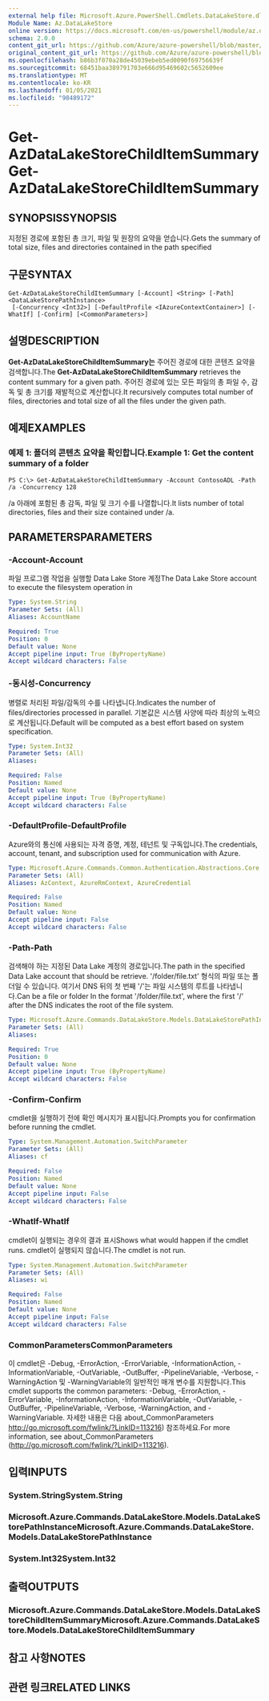```yaml
---
external help file: Microsoft.Azure.PowerShell.Cmdlets.DataLakeStore.dll-Help.xml
Module Name: Az.DataLakeStore
online version: https://docs.microsoft.com/en-us/powershell/module/az.datalakestore/get-azdatalakestorechilditemsummary
schema: 2.0.0
content_git_url: https://github.com/Azure/azure-powershell/blob/master/src/DataLakeStore/DataLakeStore/help/Get-AzDataLakeStoreChildItemSummary.md
original_content_git_url: https://github.com/Azure/azure-powershell/blob/master/src/DataLakeStore/DataLakeStore/help/Get-AzDataLakeStoreChildItemSummary.md
ms.openlocfilehash: b86b3f070a28de45039ebeb5ed0090f69756639f
ms.sourcegitcommit: 68451baa389791703e666d95469602c5652609ee
ms.translationtype: MT
ms.contentlocale: ko-KR
ms.lasthandoff: 01/05/2021
ms.locfileid: "98489172"
---
```

# <span data-ttu-id="9ee2f-101">Get-AzDataLakeStoreChildItemSummary</span><span class="sxs-lookup"><span data-stu-id="9ee2f-101">Get-AzDataLakeStoreChildItemSummary</span></span>

## <span data-ttu-id="9ee2f-102">SYNOPSIS</span><span class="sxs-lookup"><span data-stu-id="9ee2f-102">SYNOPSIS</span></span>
<span data-ttu-id="9ee2f-103">지정된 경로에 포함된 총 크기, 파일 및 원장의 요약을 얻습니다.</span><span class="sxs-lookup"><span data-stu-id="9ee2f-103">Gets the summary of total size, files and directories contained in the path specified</span></span>

## <span data-ttu-id="9ee2f-104">구문</span><span class="sxs-lookup"><span data-stu-id="9ee2f-104">SYNTAX</span></span>

```
Get-AzDataLakeStoreChildItemSummary [-Account] <String> [-Path] <DataLakeStorePathInstance>
 [-Concurrency <Int32>] [-DefaultProfile <IAzureContextContainer>] [-WhatIf] [-Confirm] [<CommonParameters>]
```

## <span data-ttu-id="9ee2f-105">설명</span><span class="sxs-lookup"><span data-stu-id="9ee2f-105">DESCRIPTION</span></span>
<span data-ttu-id="9ee2f-106">**Get-AzDataLakeStoreChildItemSummary는** 주어진 경로에 대한 콘텐츠 요약을 검색합니다.</span><span class="sxs-lookup"><span data-stu-id="9ee2f-106">The **Get-AzDataLakeStoreChildItemSummary** retrieves the content summary for a given path.</span></span> <span data-ttu-id="9ee2f-107">주어진 경로에 있는 모든 파일의 총 파일 수, 감독 및 총 크기를 재발적으로 계산합니다.</span><span class="sxs-lookup"><span data-stu-id="9ee2f-107">It recursively computes total number of files, directories and total size of all the files under the given path.</span></span>

## <span data-ttu-id="9ee2f-108">예제</span><span class="sxs-lookup"><span data-stu-id="9ee2f-108">EXAMPLES</span></span>

### <span data-ttu-id="9ee2f-109">예제 1: 폴더의 콘텐츠 요약을 확인합니다.</span><span class="sxs-lookup"><span data-stu-id="9ee2f-109">Example 1: Get the content summary of a folder</span></span>
```
PS C:\> Get-AzDataLakeStoreChildItemSummary -Account ContosoADL -Path /a -Concurrency 128
```

<span data-ttu-id="9ee2f-110">/a 아래에 포함된 총 감독, 파일 및 크기 수를 나열합니다.</span><span class="sxs-lookup"><span data-stu-id="9ee2f-110">It lists number of total directories, files and their size contained under /a.</span></span>

## <span data-ttu-id="9ee2f-111">PARAMETERS</span><span class="sxs-lookup"><span data-stu-id="9ee2f-111">PARAMETERS</span></span>

### <span data-ttu-id="9ee2f-112">-Account</span><span class="sxs-lookup"><span data-stu-id="9ee2f-112">-Account</span></span>
<span data-ttu-id="9ee2f-113">파일 프로그램 작업을 실행할 Data Lake Store 계정</span><span class="sxs-lookup"><span data-stu-id="9ee2f-113">The Data Lake Store account to execute the filesystem operation in</span></span>

```yaml
Type: System.String
Parameter Sets: (All)
Aliases: AccountName

Required: True
Position: 0
Default value: None
Accept pipeline input: True (ByPropertyName)
Accept wildcard characters: False
```

### <span data-ttu-id="9ee2f-114">-동시성</span><span class="sxs-lookup"><span data-stu-id="9ee2f-114">-Concurrency</span></span>
<span data-ttu-id="9ee2f-115">병렬로 처리된 파일/감독의 수를 나타냅니다.</span><span class="sxs-lookup"><span data-stu-id="9ee2f-115">Indicates the number of files/directories processed in parallel.</span></span>
<span data-ttu-id="9ee2f-116">기본값은 시스템 사양에 따라 최상의 노력으로 계산됩니다.</span><span class="sxs-lookup"><span data-stu-id="9ee2f-116">Default will be computed as a best effort based on system specification.</span></span>

```yaml
Type: System.Int32
Parameter Sets: (All)
Aliases:

Required: False
Position: Named
Default value: None
Accept pipeline input: True (ByPropertyName)
Accept wildcard characters: False
```

### <span data-ttu-id="9ee2f-117">-DefaultProfile</span><span class="sxs-lookup"><span data-stu-id="9ee2f-117">-DefaultProfile</span></span>
<span data-ttu-id="9ee2f-118">Azure와의 통신에 사용되는 자격 증명, 계정, 테넌트 및 구독입니다.</span><span class="sxs-lookup"><span data-stu-id="9ee2f-118">The credentials, account, tenant, and subscription used for communication with Azure.</span></span>

```yaml
Type: Microsoft.Azure.Commands.Common.Authentication.Abstractions.Core.IAzureContextContainer
Parameter Sets: (All)
Aliases: AzContext, AzureRmContext, AzureCredential

Required: False
Position: Named
Default value: None
Accept pipeline input: False
Accept wildcard characters: False
```

### <span data-ttu-id="9ee2f-119">-Path</span><span class="sxs-lookup"><span data-stu-id="9ee2f-119">-Path</span></span>
<span data-ttu-id="9ee2f-120">검색해야 하는 지정된 Data Lake 계정의 경로입니다.</span><span class="sxs-lookup"><span data-stu-id="9ee2f-120">The path in the specified Data Lake account that should be retrieve.</span></span>
<span data-ttu-id="9ee2f-121">'/folder/file.txt' 형식의 파일 또는 폴더일 수 있습니다. 여기서 DNS 뒤의 첫 번째 '/'는 파일 시스템의 루트를 나타냅니다.</span><span class="sxs-lookup"><span data-stu-id="9ee2f-121">Can be a file or folder In the format '/folder/file.txt', where the first '/' after the DNS indicates the root of the file system.</span></span>

```yaml
Type: Microsoft.Azure.Commands.DataLakeStore.Models.DataLakeStorePathInstance
Parameter Sets: (All)
Aliases:

Required: True
Position: 0
Default value: None
Accept pipeline input: True (ByPropertyName)
Accept wildcard characters: False
```

### <span data-ttu-id="9ee2f-122">-Confirm</span><span class="sxs-lookup"><span data-stu-id="9ee2f-122">-Confirm</span></span>
<span data-ttu-id="9ee2f-123">cmdlet을 실행하기 전에 확인 메시지가 표시됩니다.</span><span class="sxs-lookup"><span data-stu-id="9ee2f-123">Prompts you for confirmation before running the cmdlet.</span></span>

```yaml
Type: System.Management.Automation.SwitchParameter
Parameter Sets: (All)
Aliases: cf

Required: False
Position: Named
Default value: None
Accept pipeline input: False
Accept wildcard characters: False
```

### <span data-ttu-id="9ee2f-124">-WhatIf</span><span class="sxs-lookup"><span data-stu-id="9ee2f-124">-WhatIf</span></span>
<span data-ttu-id="9ee2f-125">cmdlet이 실행되는 경우의 결과 표시</span><span class="sxs-lookup"><span data-stu-id="9ee2f-125">Shows what would happen if the cmdlet runs.</span></span>
<span data-ttu-id="9ee2f-126">cmdlet이 실행되지 않습니다.</span><span class="sxs-lookup"><span data-stu-id="9ee2f-126">The cmdlet is not run.</span></span>

```yaml
Type: System.Management.Automation.SwitchParameter
Parameter Sets: (All)
Aliases: wi

Required: False
Position: Named
Default value: None
Accept pipeline input: False
Accept wildcard characters: False
```

### <span data-ttu-id="9ee2f-127">CommonParameters</span><span class="sxs-lookup"><span data-stu-id="9ee2f-127">CommonParameters</span></span>
<span data-ttu-id="9ee2f-128">이 cmdlet은 -Debug, -ErrorAction, -ErrorVariable, -InformationAction, -InformationVariable, -OutVariable, -OutBuffer, -PipelineVariable, -Verbose, -WarningAction 및 -WarningVariable의 일반적인 매개 변수를 지원합니다.</span><span class="sxs-lookup"><span data-stu-id="9ee2f-128">This cmdlet supports the common parameters: -Debug, -ErrorAction, -ErrorVariable, -InformationAction, -InformationVariable, -OutVariable, -OutBuffer, -PipelineVariable, -Verbose, -WarningAction, and -WarningVariable.</span></span> <span data-ttu-id="9ee2f-129">자세한 내용은 다음 about_CommonParameters http://go.microsoft.com/fwlink/?LinkID=113216) 참조하세요.</span><span class="sxs-lookup"><span data-stu-id="9ee2f-129">For more information, see about_CommonParameters (http://go.microsoft.com/fwlink/?LinkID=113216).</span></span>

## <span data-ttu-id="9ee2f-130">입력</span><span class="sxs-lookup"><span data-stu-id="9ee2f-130">INPUTS</span></span>

### <span data-ttu-id="9ee2f-131">System.String</span><span class="sxs-lookup"><span data-stu-id="9ee2f-131">System.String</span></span>

### <span data-ttu-id="9ee2f-132">Microsoft.Azure.Commands.DataLakeStore.Models.DataLakeStorePathInstance</span><span class="sxs-lookup"><span data-stu-id="9ee2f-132">Microsoft.Azure.Commands.DataLakeStore.Models.DataLakeStorePathInstance</span></span>

### <span data-ttu-id="9ee2f-133">System.Int32</span><span class="sxs-lookup"><span data-stu-id="9ee2f-133">System.Int32</span></span>

## <span data-ttu-id="9ee2f-134">출력</span><span class="sxs-lookup"><span data-stu-id="9ee2f-134">OUTPUTS</span></span>

### <span data-ttu-id="9ee2f-135">Microsoft.Azure.Commands.DataLakeStore.Models.DataLakeStoreChildItemSummary</span><span class="sxs-lookup"><span data-stu-id="9ee2f-135">Microsoft.Azure.Commands.DataLakeStore.Models.DataLakeStoreChildItemSummary</span></span>

## <span data-ttu-id="9ee2f-136">참고 사항</span><span class="sxs-lookup"><span data-stu-id="9ee2f-136">NOTES</span></span>

## <span data-ttu-id="9ee2f-137">관련 링크</span><span class="sxs-lookup"><span data-stu-id="9ee2f-137">RELATED LINKS</span></span>
